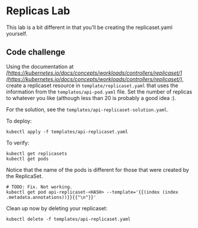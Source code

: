 # Replicas Lab

This lab is a bit different in that you'll be creating the replicaset.yaml yourself.

## Code challenge

Using the documentation at *[https://kubernetes.io/docs/concepts/workloads/controllers/replicaset/](https://kubernetes.io/docs/concepts/workloads/controllers/replicaset/)*, create a replicaset resource in `template/replicaset.yaml` that uses the information from the `templates/api-pod.yaml` file. Set the number of replicas to whatever you like (although less than 20 is probably a good idea :).

For the solution, see the `templates/api-replicaset-solution.yaml`.

To deploy:

    kubectl apply -f templates/api-replicaset.yaml

To verify:

    kubectl get replicasets
    kubectl get pods

Notice that the name of the pods is different for those that were created by the ReplicaSet.

    # TODO: Fix. Not working.
    kubectl get pod api-replicaset-<HASH> --template='{{(index (index .metadata.annotations))}}{{"\n"}}'

Clean up now by deleting your replicaset:

    kubectl delete -f templates/api-replicaset.yaml
